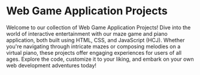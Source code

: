 # Web Game Application Projects
 Welcome to our collection of Web Game Application Projects! Dive into the world of interactive entertainment with our maze game and piano application, both built using HTML, CSS, and JavaScript (HCJ). Whether you're navigating through intricate mazes or composing melodies on a virtual piano, these projects offer engaging experiences for users of all ages. Explore the code, customize it to your liking, and embark on your own web development adventures today!
